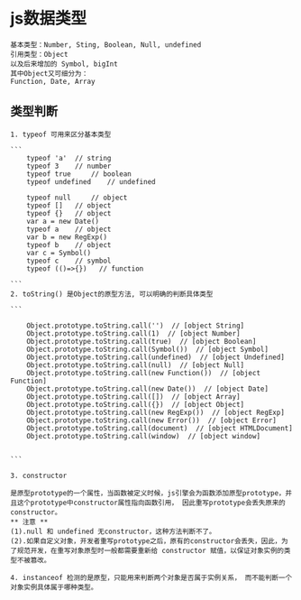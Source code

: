 # js数据类型
    基本类型：Number, Sting, Boolean, Null, undefined 
    引用类型：Object
    以及后来增加的 Symbol, bigInt
    其中Object又可细分为：
    Function, Date, Array

## 类型判断
    1. typeof 可用来区分基本类型 

    ```
        typeof 'a'  // string
        typeof 3    // number
        typeof true     // boolean
        typeof undefined    // undefined  

        typeof null     // object
        typeof []   // object
        typeof {}   // object
        var a = new Date()
        typeof a    // object
        var b = new RegExp()
        typeof b    // object
        var c = Symbol()
        typeof c    // symbol
        typeof (()=>{})   // function

    ```
    2. toString() 是Object的原型方法, 可以明确的判断具体类型

    ```

        Object.prototype.toString.call('')  // [object String]
        Object.prototype.toString.call(1)  // [object Number]
        Object.prototype.toString.call(true)  // [object Boolean]
        Object.prototype.toString.call(Symbol())  // [object Symbol]
        Object.prototype.toString.call(undefined)  // [object Undefined]
        Object.prototype.toString.call(null)  // [object Null]
        Object.prototype.toString.call(new Function())  // [object Function]
        Object.prototype.toString.call(new Date())  // [object Date]
        Object.prototype.toString.call([])  // [object Array]
        Object.prototype.toString.call({})  // [object Object]
        Object.prototype.toString.call(new RegExp())  // [object RegExp]
        Object.prototype.toString.call(new Error())  // [object Error]
        Object.prototype.toString.call(document)  // [object HTMLDocument]
        Object.prototype.toString.call(window)  // [object window]


    ``` 

    3. constructor
    
    是原型prototype的一个属性，当函数被定义时候，js引擎会为函数添加原型prototype，并且这个prototype中constructor属性指向函数引用， 因此重写prototype会丢失原来的constructor。
    ** 注意 ** 
    (1).null 和 undefined 无constructor，这种方法判断不了。
    (2).如果自定义对象，开发者重写prototype之后，原有的constructor会丢失，因此，为了规范开发，在重写对象原型时一般都需要重新给 constructor 赋值，以保证对象实例的类型不被篡改。

    4. instanceof 检测的是原型，只能用来判断两个对象是否属于实例关系， 而不能判断一个对象实例具体属于哪种类型。
